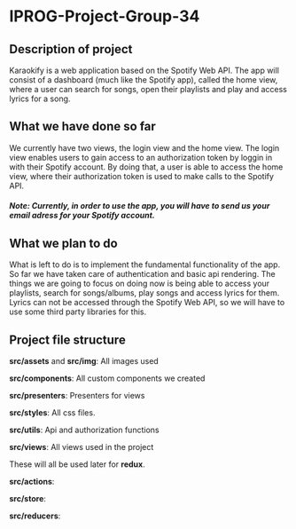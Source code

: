 # IPROG-Project-Group-34

## Description of project

Karaokify is a web application based on the Spotify Web API. The app will consist of a dashboard (much like the Spotify app), called the home view, where a user can search for songs, open their playlists and play and access lyrics for a song.

## What we have done so far

We currently have two views, the login view and the home view. The login view enables users to gain access to an authorization token by loggin in with their Spotify account. By doing that, a user is able to access the home view, where their authorization token is used to make calls to the Spotify API.

##### Note: Currently, in order to use the app, you will have to send us your email adress for your Spotify account.

## What we plan to do

What is left to do is to implement the fundamental functionality of the app. So far we have taken care of authentication and basic api rendering. The things we are going to focus on doing now is being able to access your playlists, search for songs/albums, play songs and access lyrics for them. Lyrics can not be accessed through the Spotify Web API, so we will have to use some third party libraries for this.

## Project file structure

**src/assets** and **src/img**: All images used


**src/components**: All custom components we created


**src/presenters**: Presenters for views


**src/styles**: All css files.


**src/utils**: Api and authorization functions


**src/views**: All views used in the project



These will all be used later for **redux**.


**src/actions**:


**src/store**:


**src/reducers**:
